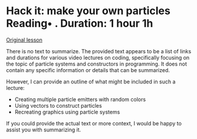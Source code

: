 # Hack it: make your own particles Reading• . Duration: 1 hour 1h

[Original lesson](https://www.coursera.org/learn/uol-introduction-to-programming-1/supplement/TfBuK/hack-it-make-your-own-particles)

There is no text to summarize. The provided text appears to be a list of links and durations for various video lectures on coding, specifically focusing on the topic of particle systems and constructors in programming. It does not contain any specific information or details that can be summarized.

However, I can provide an outline of what might be included in such a lecture:

* Creating multiple particle emitters with random colors
* Using vectors to construct particles
* Recreating graphics using particle systems

If you could provide the actual text or more context, I would be happy to assist you with summarizing it.

